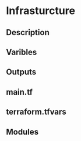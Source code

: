 # Infrasturcture

## Description

## Varibles

## Outputs

## main.tf


## terraform.tfvars


## Modules
